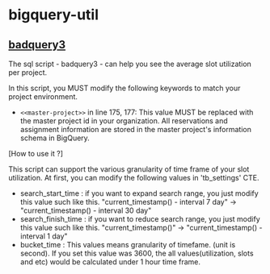 # bigquery-util

## [badquery3](badquery3.sql)

The sql script - badquery3 - can help you see the average slot utilization per project. 

In this script, you MUST modify the following keywords to match your project environment. 

- `<<master-project>>` in line 175, 177: This value MUST be replaced with the master project id in your organization. All reservations and assignment information are stored in the master project's information schema in BigQuery. 

[How to use it ?]

This script can support the various granularity of time frame of your slot utilization. 
At first, you can modify the following values in 'tb_settings' CTE.

- search_start_time : if you want to expand search range, you just modify this value such like this. "current_timestamp() - interval 7 day" -> "current_timestamp() - interval 30 day"
- search_finish_time : if you want to reduce search range, you just modify this value such like this. "current_timestamp()" -> "current_timestamp() - interval 1 day"
- bucket_time : This values means granularity of timefame. (unit is second). If you set this value was 3600, the all values(utilization, slots and etc) would be calculated under 1 hour time frame. 

